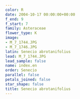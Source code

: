 ```yaml
---
color: R
date: 2004-10-17 00:00:00+00:00
f_end: 9
f_start: 7
family: Asteraceae
flower_type: K
image:
- M_7_1744.JPG
- M_7_1746.JPG
latin: Senecio abrotanifolius
lead: M_7_1744.JPG
lead_sample: false
name: index.en
order: Senecio
parallel: false
petals_joined: false
star_shape: false
title: Senecio abrotanifolius
---
```

